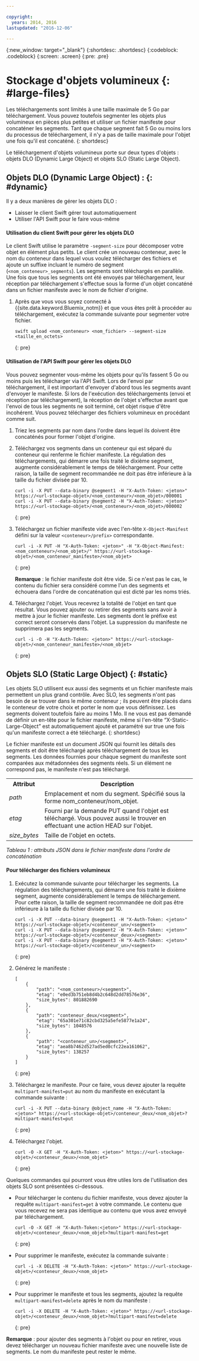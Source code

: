 ```yaml
---

copyright:
  years: 2014, 2016
lastupdated: "2016-12-06"

---
```

{:new_window: target="_blank"}
{:shortdesc: .shortdesc}
{:codeblock: .codeblock}
{:screen: .screen}
{:pre: .pre}


# Stockage d'objets volumineux {: #large-files}

Les téléchargements sont limités à une taille maximale de 5 Go par téléchargement. Vous pouvez toutefois segmenter les objets plus volumineux en pièces plus petites et utiliser un fichier manifeste pour concaténer les segments. Tant que chaque segment fait 5 Go ou moins lors du processus de téléchargement, il n'y a pas de taille maximale pour l'objet une fois qu'il est concaténé.
{: shortdesc}

Le téléchargement d'objets volumineux porte sur deux types d'objets : objets DLO (Dynamic Large Object) et objets SLO (Static Large Object).

## Objets DLO (Dynamic Large Object) : {: #dynamic}

Il y a deux manières de gérer les objets DLO :
  * Laisser le client Swift gérer tout automatiquement
  * Utiliser l'API Swift pour le faire vous-même

#### Utilisation du client Swift pour gérer les objets DLO

Le client Swift utilise le paramètre `-segment-size` pour décomposer votre objet en élément plus petits. Le client crée un nouveau conteneur, avec le nom du conteneur dans lequel vous voulez télécharger des fichiers et ajoute un suffixe incluant le numéro de segment (`<nom_conteneur>_segments`). Les segments sont téléchargés en parallèle. Une fois que tous les segments ont été envoyés par téléchargement, leur réception par téléchargement s'effectue sous la forme d'un objet concaténé dans un fichier manifeste avec le nom de fichier d'origine.

1. Après que vous vous soyez connecté à {{site.data.keyword.Bluemix_notm}} et que vous êtes prêt à procéder au téléchargement, exécutez la commande suivante pour segmenter votre fichier.
    ```
    swift upload <nom_conteneur> <nom_fichier> --segment-size <taille_en_octets>
    ```
    {: pre}

#### Utilisation de l'API Swift pour gérer les objets DLO

Vous pouvez segmenter vous-même les objets pour qu'ils fassent 5 Go ou moins puis les télécharger via l'API Swift. Lors de l'envoi par téléchargement, il est important d'envoyer d'abord tous les segments avant d'envoyer le manifeste. Si lors de l'exécution des téléchargements (envoi et réception par téléchargement), la réception de l'objet s'effectue avant que l'envoi de tous les segments ne soit terminé, cet objet risque d'être incohérent. Vous pouvez télécharger des fichiers volumineux en procédant comme suit.

1. Triez les segments par nom dans l'ordre dans lequel ils doivent être concaténés pour former l'objet d'origine.
2. Téléchargez vos segments dans un conteneur qui est séparé du conteneur qui renferme le fichier manifeste. La régulation des téléchargements, qui démarre une fois traité le dixième segment, augmente considérablement le temps de téléchargement.  Pour cette raison, la taille de segment recommandée ne doit pas être inférieure à la taille du fichier divisée par 10.

    ```
    curl -i -X PUT --data-binary @segment1 -H "X-Auth-Token: <jeton>" https://<url-stockage-objet>/<nom_conteneur>/<nom_objet>/000001
    curl -i -X PUT --data-binary @segment2 -H "X-Auth-Token: <jeton>" https://<url-stockage-objet>/<nom_conteneur>/<nom_objet>/000002
    ```
    {: pre}

3. Téléchargez un fichier manifeste vide avec l'en-tête `X-Object-Manifest` défini sur la valeur `<conteneur>/prefix>` correspondante.

    ```
    curl -i -X PUT -H "X-Auth-Token: <jeton>" -H "X-Object-Manifest: <nom_conteneur>/<nom_objet>/" https://<url-stockage-objet>/<nom_conteneur_manifeste>/<nom_objet>
    ```
    {: pre}

    **Remarque** : le fichier manifeste doit être vide. Si ce n'est pas le cas, le contenu du fichier sera considéré comme l'un des segments et échouera dans l'ordre de concaténation qui est dicté par les noms triés.
4. Téléchargez l'objet. Vous recevrez la totalité de l'objet en tant que résultat. Vous pouvez ajouter ou retirer des segments sans avoir à mettre à jour le fichier manifeste. Les segments dont le préfixe est correct seront conservés dans l'objet. La suppression du manifeste ne supprimera pas les segments.

    ```
    curl -i -O -H "X-Auth-Token: <jeton>" https://<url-stockage-objet>/<nom_conteneur_manifeste>/<nom_objet>
    ```
    {: pre}


## Objets SLO (Static Large Object) {: #static}

Les objets SLO utilisent eux aussi des segments et un fichier manifeste mais permettent un plus grand contrôle. Avec SLO, les segments n'ont pas besoin de se trouver dans le même conteneur ; ils peuvent être placés dans le conteneur de votre choix et porter le nom que vous définissez. Les segments doivent toutefois faire au moins 1 Mo. Il ne vous est pas demandé de définir un en-tête pour le fichier manifeste, même si l'en-tête “X-Static-Large-Object” est automatiquement ajouté et paramétré sur true une fois qu'un manifeste correct a été téléchargé.
{: shortdesc}

Le fichier manifeste est un document JSON qui fournit les détails des segments et doit être téléchargé après téléchargement de tous les segments. Les données fournies pour chaque segment du manifeste sont comparées aux métadonnées des segments réels. Si un élément ne correspond pas, le manifeste n'est pas téléchargé.

<table>
  <tr>
    <th> Attribut </th>
    <th> Description </th>
  </tr>
  <tr>
    <td> <i> path </i> </td>
    <td> Emplacement et nom du segment. Spécifié sous la forme nom_conteneur/nom_objet. </td>
  </tr>
  <tr>
    <td> <i> etag </i> </td>
    <td> Fourni par la demande PUT quand l'objet est téléchargé. Vous pouvez aussi le trouver en effectuant une action HEAD sur l'objet. </td>
  </tr>
  <tr>
    <td> <i> size_bytes </i> </td>
    <td> Taille de l'objet en octets. </td>
  </tr>
</table>

*Tableau 1 : attributs JSON dans le fichier manifeste dans l'ordre de concaténation*

#### Pour télécharger des fichiers volumineux

1. Exécutez la commande suivante pour télécharger les segments. La régulation des téléchargements, qui démarre une fois traité le dixième segment, augmente considérablement le temps de téléchargement.  Pour cette raison, la taille de segment recommandée ne doit pas être inférieure à la taille du fichier divisée par 10.

    ```
    curl -i -X PUT --data-binary @segment1 -H "X-Auth-Token: <jeton>" https://<url-stockage-objet>/<conteneur_un>/<segment>
    curl -i -X PUT --data-binary @segment2 -H "X-Auth-Token: <jeton>" https://<url-stockage-objet>/<conteneur_deux>/<segment>
    curl -i -X PUT --data-binary @segment3 -H "X-Auth-Token: <jeton>" https://<url-stockage-objet>/<conteneur_un>/<segment>
    ```
    {: pre}

2. Générez le manifeste :

    ```
    [
        {
            "path": "<nom_conteneur>/<segment>",
            "etag": "e0ed3b751eb8d4b2c648d2dd78576e36",
            "size_bytes": 801882690
        },
        {
            "path": "conteneur_deux/<segment>",
            "etag": "65a301e71c82cbd325a5efe5877e1a24",
            "size_bytes": 1048576
        },
        {
            "path": "<conteneur_un>/<segment>",
            "etag": "aea8b7462d527ad5ed0cfc22ea161062",
            "size_bytes": 138257
        }
    ]
    ```
    {: pre}

3. Téléchargez le manifeste. Pour ce faire, vous devez ajouter la requête `multipart-manifest=put` au nom du manifeste en exécutant la commande suivante :

    ```
    curl -i -X PUT --data-binary @object_name -H "X-Auth-Token: <jeton>" https://<url-stockage-objet>/conteneur_deux/<nom_objet>?multipart-manifest=put
    ```
    {: pre}

4. Téléchargez l'objet.

    ```
    curl -O -X GET -H "X-Auth-Token: <jeton>" https://<url-stockage-objet>/<conteneur_deux>/<nom_objet>
    ```
    {: pre}



Quelques commandes qui pourront vous être utiles lors de l'utilisation des objets SLO sont présentées ci-dessous.

* Pour télécharger le contenu du fichier manifeste, vous devez ajouter la requête `multipart-manifest=get` à votre commande. Le contenu que vous recevez ne sera pas identique au contenu que vous avez envoyé par téléchargement.

    ```
    curl -O -X GET -H "X-Auth-Token:<jeton>" https://<url-stockage-objet>/<conteneur_deux>/<nom_objet>?multipart-manifest=get
    ```
    {: pre}

* Pour supprimer le manifeste, exécutez la commande suivante :

    ```
    curl -i -X DELETE -H "X-Auth-Token: <jeton>" https://<url-stockage-objet>/<conteneur_deux>/<nom_objet>
    ```
    {: pre}

* Pour supprimer le manifeste et tous les segments, ajoutez la requête `multipart-manifest=delete` après le nom du manifeste :

    ```
    curl -i -X DELETE -H "X-Auth-Token: <jeton>" https://<url-stockage-objet>/<conteneur_deux>/<nom_objet>?multipart-manifest=delete
    ```
    {: pre}

**Remarque** : pour ajouter des segments à l'objet ou pour en retirer, vous devez télécharger un nouveau fichier manifeste avec une nouvelle liste de segments. Le nom du manifeste peut rester le même.
